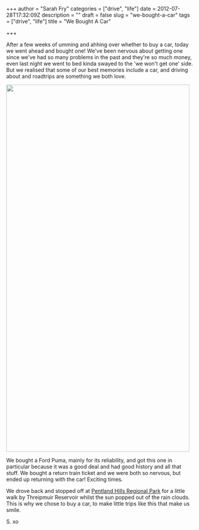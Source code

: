 +++
author = "Sarah Fry"
categories = ["drive", "life"]
date = 2012-07-28T17:32:09Z
description = ""
draft = false
slug = "we-bought-a-car"
tags = ["drive", "life"]
title = "We Bought A Car"

+++


After a few weeks of umming and ahhing over whether to buy a car, today we went ahead and bought one! We've been nervous about getting one since we've had so many problems in the past and they're so much money, even last night we went to bed kinda swayed to the 'we won't get one' side. But we realised that some of our best memories include a car, and driving about and roadtrips are something we both love.

<a href="http://sweetaspi.co.uk/images/2012/07/newcar.jpg"><img class="aligncenter size-full wp-image-1107" title="newcar" src="http://sweetaspi.co.uk/images/2012/07/newcar.jpg" alt="" width="490" height="982" /></a>

We bought a Ford Puma, mainly for its reliability, and got this one in particular because it was a good deal and had good history and all that stuff. We bought a return train ticket and we were both so nervous, but ended up returning with the car! Exciting times.

We drove back and stopped off at <a href="http://www.pentlandhills.org/" target="_blank">Pentland Hills Regional Park</a> for a little walk by Threipmuir Reservoir whilst the sun popped out of the rain clouds. This is why we chose to buy a car, to make little trips like this that make us smile.

S. xo

